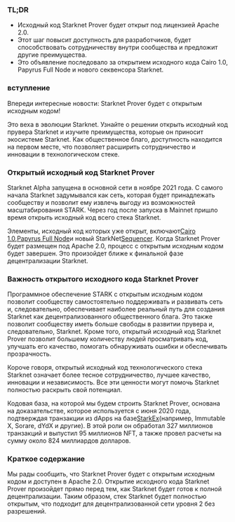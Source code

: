 ### TL;DR

* Исходный код Starknet Prover будет открыт под лицензией Apache 2.0.
* Этот шаг повысит доступность для разработчиков, будет способствовать сотрудничеству внутри сообщества и предложит другие преимущества.
* Это объявление последовало за открытием исходного кода Cairo 1.0, Papyrus Full Node и нового секвенсора Starknet.

### вступление

Впереди интересные новости: Starknet Prover будет с открытым исходным кодом!

Это веха в эволюции Starknet. Узнайте о решении открыть исходный код прувера Starknet и изучите преимущества, которые он приносит экосистеме Starknet. Как общественное благо, доступность находится на первом месте, что позволяет расширить сотрудничество и инновации в технологическом стеке.

### Открытый исходный код Starknet Prover

Starknet Alpha запущена в основной сети в ноябре 2021 года. С самого начала Starknet задумывался как сеть, которая будет принадлежать сообществу и позволит ему извлечь выгоду из возможностей масштабирования STARK. Через год после запуска в Mainnet пришло время открыть исходный код всего стека Starknet.

Элементы, исходный код которых уже открыт, включают[Cairo 1.0](https://medium.com/starkware/open-sourcing-cairo-1-0-b3100a664bb0),[Papyrus Full Node](https://medium.com/starkware/papyrus-an-open-source-starknet-full-node-396f7cd90202)и новый StarkNet[Sequencer](https://starkware.medium.com/starknets-new-sequencer-339e63845003). Когда Starknet Prover будет размещен под Apache 2.0, процесс с открытым исходным кодом будет завершен. Это произойдет ближе к финальной фазе децентрализации Starknet.

### Важность открытого исходного кода Starknet Prover

Программное обеспечение STARK с открытым исходным кодом позволит сообществу самостоятельно поддерживать и развивать сеть и, следовательно, обеспечивает наиболее реальный путь для создания Starknet как децентрализованного общественного блага. Это также позволит сообществу иметь больше свободы в развитии прувера и, следовательно, Starknet. Кроме того, открытый исходный код Starknet Prover позволит большему количеству людей просматривать код, улучшать его качество, помогать обнаруживать ошибки и обеспечивать прозрачность.

Короче говоря, открытый исходный код технологического стека Starknet означает более тесное сотрудничество, лучшее качество, инновации и независимость. Все эти ценности могут помочь Starknet полностью раскрыть свой потенциал.

Кодовая база, на которой мы будем строить Starknet Prover, основана на доказательстве, которое используется с июня 2020 года, подтверждая транзакции из dApps на базе[StarkEx](https://medium.com/starkware/starks-starkex-and-starknet-9a426680745a)(например, Immutable X, Sorare, dYdX и другие). В этой роли он обработал 327 миллионов транзакций и выпустил 95 миллионов NFT, а также провел расчеты на сумму около 824 миллиардов долларов.

### Краткое содержание

Мы рады сообщить, что Starknet Prover будет с открытым исходным кодом и доступен в Apache 2.0. Открытие исходного кода Starknet Prover произойдет прямо перед тем, как Starknet будет готов к полной децентрализации. Таким образом, стек Starknet будет полностью открытым, что подходит для децентрализованной сети уровня 2 без разрешений.